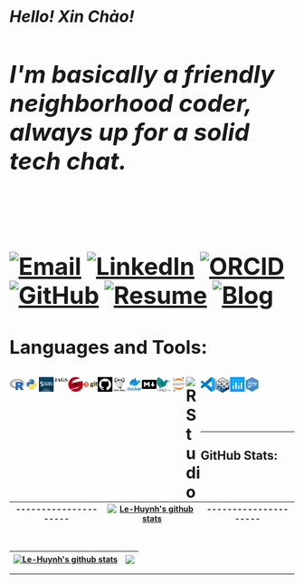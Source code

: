 <i> <h1> Hello! Xin Chào! <br> 
    <h2> I'm basically a friendly neighborhood coder, always up for a solid tech chat.</i>

<br>

<!-- Social section -->

[![Email](https://img.shields.io/badge/Email-EA4335.svg?logo=gmail&logoColor=white)](mailto:trucly.lehuynh@gmail.com)
[![LinkedIn](https://img.shields.io/badge/LinkedIn-%230077B5.svg?logo=linkedin&logoColor=white)](https://www.linkedin.com/in/le-huynh-truc-ly/)
[![ORCID](https://img.shields.io/badge/ORCID-A6CE39.svg?logo=orcid&logoColor=white)](https://orcid.org/0000-0002-5227-2185)
[![GitHub](https://img.shields.io/badge/GitHub-181717?logo=github&logoColor=white)](https://github.com/le-huynh)
[![Resume](https://img.shields.io/badge/Resume-%199900.svg?logo=files&logoColor=white)](https://lehuynh.rbind.io/cv/cv_pagedown.pdf)
[![Blog](https://img.shields.io/badge/Blog-FFA500?logo=rss&logoColor=white)](https://lehuynh.rbind.io)


### Languages and Tools:

[<img align="left" alt="R" width="26px" src="https://github.com/github/explore/blob/main/topics/r/r.png?raw=true" />][r]
[<img align="left" alt="Python" width="26px" src="https://raw.githubusercontent.com/github/explore/80688e429a7d4ef2fca1e82350fe8e3517d3494d/topics/python/python.png" />][python]
[<img align="left" alt="SAS" width="26px" src="https://github.com/github/explore/blob/main/topics/sas/sas.png?raw=true" />][sas]
[<img align="left" alt="JAGS" width="26px" src="https://github.com/le-huynh/lehuynh.rbind.io/blob/main/static/img/logo_jags.png?raw=true" />][jags]
[<img align="left" alt="Stan" width="26px" src="https://github.com/le-huynh/lehuynh.rbind.io/blob/main/static/img/logo_stan.png?raw=true" />][stan]
[<img align="left" alt="Git" width="26px" src="https://raw.githubusercontent.com/github/explore/80688e429a7d4ef2fca1e82350fe8e3517d3494d/topics/git/git.png" />][git]
[<img align="left" alt="GitHub" width="26px" src="https://github.com/le-huynh/lehuynh.rbind.io/blob/main/static/img/logo_github.png?raw=true" />][github]
[<img align="left" alt="GNUMake" width="26px" src="https://github.com/le-huynh/lehuynh.rbind.io/blob/main/static/img/logo_gnu_make.png?raw=true" />][gnumake]
[<img align="left" alt="Docker" width="26px" src="https://github.com/github/explore/blob/main/topics/docker/docker.png?raw=true" />][docker]
[<img align="left" alt="Markdown" width="26px" src="https://github.com/github/explore/blob/main/topics/markdown/markdown.png?raw=true" />][markdown]
[<img align="left" alt="LaTeX" width="26px" src="https://github.com/github/explore/blob/main/topics/latex/latex.png?raw=true" />][latex]
[<img align="left" alt="Jupyter" width="26px" src="https://raw.githubusercontent.com/github/explore/80688e429a7d4ef2fca1e82350fe8e3517d3494d/topics/jupyter-notebook/jupyter-notebook.png" />][jupyter]
[<img align="left" alt="RStudio" width="26px" src="https://docs.rstudio.com/connect/admin/images/RStudio-ball.svg" />][rstudio]
[<img align="left" alt="Visual Studio Code" width="26px" src="https://raw.githubusercontent.com/github/explore/80688e429a7d4ef2fca1e82350fe8e3517d3494d/topics/visual-studio-code/visual-studio-code.png" />][visual-studio-code]
[<img align="left" alt="ggplot2" width="26px" src="https://github.com/le-huynh/lehuynh.rbind.io/blob/main/static/img/logo_ggplot2.png?raw=true" />][ggplot2]
[<img align="left" alt="plotly" width="26px" src="https://github.com/le-huynh/lehuynh.rbind.io/blob/main/static/img/logo_plotly.png?raw=true" />][plotly]
[<img align="left" alt="Shiny" width="26px" src="https://github.com/le-huynh/lehuynh.rbind.io/blob/main/static/img/loglo_shiny.png?raw=true" />][shiny]

<br />
<br />

---

## GitHub Stats:

|---------------------| <a href="https://github.com/le-huynh/github-readme-streak-stats"><img align="center" src="https://github-readme-streak-stats-le-huynhs-projects.vercel.app/?user=le-huynh&theme=shadow-green&hide_border=false" alt="Le-Huynh's github stats" /></a> |---------------------|
| ------------- | ------------- | ------------- |

<br>

| <a href="https://github.com/le-huynh/github-readme-stats"><img align="center" src="https://github-readme-stats-le-huynhs-projects.vercel.app/api?username=le-huynh&show_icons=true&rank_icon=github&hide_border=true&hide=prs&show=prs_merged_percentage&include_all_commits=true" alt="Le-Huynh's github stats" /></a> | <a href="https://github.com/le-huynh/github-readme-stats"><img align="center" src="https://github-readme-stats-le-huynhs-projects.vercel.app/api/top-langs/?username=le-huynh&layout=compact&hide_border=true&hide=javascript,html,css,tex,jupyter%20notebook,php" /></a> |
| ------------- | ------------- |

---

<!--
Definitions:
-->

[docker]: https://www.docker.com/
[ggplot2]: https://ggplot2.tidyverse.org/
[git]: https://git-scm.com/
[github]: https://github.com/
[gnumake]: https://www.gnu.org/software/make/
[jags]: https://mcmc-jags.sourceforge.io/
[jupyter]: https://jupyter.org/
[latex]: https://www.latex-project.org/
[markdown]: https://www.markdownguide.org/
[plotly]: https://plotly.com/
[python]: https://www.python.org/
[visual-studio-code]: https://code.visualstudio.com/
[r]: https://www.r-project.org/
[rstudio]: https://www.rstudio.com/
[sas]: https://www.sas.com/en_us/home.html
[shiny]: https://www.rstudio.com/products/shiny/
[stan]: https://mc-stan.org/
